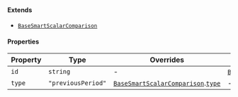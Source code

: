 #### Extends

* [`BaseSmartScalarComparison`](./api_html/BaseSmartScalarComparison.md)

#### Properties

| Property                 | Type               | Overrides                                                                                                                     | Inherited from                                                                                                            |
| ------------------------ | ------------------ | ----------------------------------------------------------------------------------------------------------------------------- | ------------------------------------------------------------------------------------------------------------------------- |
| <a id="id"></a> `id`     | `string`           | -                                                                                                                             | [`BaseSmartScalarComparison`](./api_html/BaseSmartScalarComparison.md).[`id`](./api_html/BaseSmartScalarComparison.md#id) |
| <a id="type"></a> `type` | `"previousPeriod"` | [`BaseSmartScalarComparison`](./api_html/BaseSmartScalarComparison.md).[`type`](./api_html/BaseSmartScalarComparison.md#type) | -                                                                                                                         |
